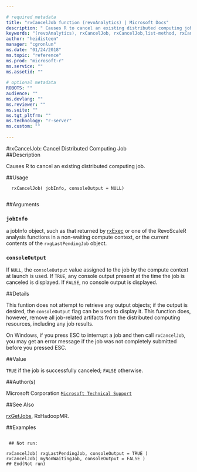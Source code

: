 ```yaml
--- 
 
# required metadata 
title: "rxCancelJob function (revoAnalytics) | Microsoft Docs" 
description: " Causes R to cancel an existing distributed computing job. " 
keywords: "(revoAnalytics), rxCancelJob, rxCancelJob,list-method, rxCancelJob,RxDistributedJob-method, rxCancelJob,RxDistributedHadoopMRJob-method, rxCancelJob,RxDistributedSqlServerJob-method, rxCancelJob,RxDistributedTeradataJob-method, rxCancelJob,ANY-method, IO" 
author: "heidisteen" 
manager: "cgronlun" 
ms.date: "01/24/2018" 
ms.topic: "reference" 
ms.prod: "microsoft-r" 
ms.service: "" 
ms.assetid: "" 
 
# optional metadata 
ROBOTS: "" 
audience: "" 
ms.devlang: "" 
ms.reviewer: "" 
ms.suite: "" 
ms.tgt_pltfrm: "" 
ms.technology: "r-server" 
ms.custom: "" 
 
--- 
```

 
 
 
 
 
 
 
 
 
 #rxCancelJob:  Cancel Distributed Computing Job  
 ##Description
 
Causes R to cancel an existing distributed computing job.
 
 
 
 ##Usage

```   
  rxCancelJob( jobInfo, consoleOutput = NULL)
 
```
 
 
 ##Arguments

   
  
 ### `jobInfo`
 a jobInfo object, such as that returned by [rxExec](rxExec.md) or one of the  RevoScaleR analysis functions in a non-waiting compute context, or the current contents of the `rxgLastPendingJob` object. 
  
  
 ### `consoleOutput`
 If `NULL`, the `consoleOutput` value assigned to  the job by the compute context at launch is used.  If `TRUE`, any console output present at the time the job is canceled is displayed.  If `FALSE`, no console output  is displayed. 
  
 
 
 ##Details
 
This funtion does not attempt to retrieve any output objects; if the output is desired,
the `consoleOutput` flag can be used to display it. This function does, however,
remove all job-related artifacts from the distributed computing resources, including
any job results.

On Windows, if you press ESC to interrupt a job and then call `rxCancelJob`, you
may get an error message if the job was not completely submitted before you pressed ESC.
 
 
 ##Value
 
`TRUE` if the job is successfully canceled; `FALSE` otherwise.
 
 ##Author(s)
 
Microsoft Corporation [`Microsoft Technical Support`](https://go.microsoft.com/fwlink/?LinkID=698556&clcid=0x409)

 
 
 ##See Also
 
[rxGetJobs](rxGetJobs.md),
RxHadoopMR.
   
 ##Examples

 ```
   
  ## Not run:
 
rxCancelJob( rxgLastPendingJob, consoleOutput = TRUE )
rxCancelJob( myNonWaitingJob, consoleOutput = FALSE )
 ## End(Not run) 
  
 
```
 
 

